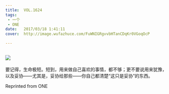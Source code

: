 ```yaml
---
title:	VOL.1624
tags:
 - 一个
 - ONE
date:	2017/03/18 1:41:11
cover:	http://image.wufazhuce.com/FuWNIGRgvvbHTanCDqKr0VGoqOcP

---
```

![](http://image.wufazhuce.com/FuWNIGRgvvbHTanCDqKr0VGoqOcP)
---

要记得，生命极短。短到，用来做自己喜欢的事情，都不够；更不要说用来犹豫，以及妥协——尤其是，妥协给那些——你自己都清楚“这只是妥协”的东西。
 
Reprinted from ONE
